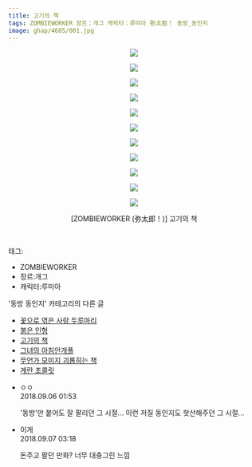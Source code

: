 ```yaml
---
title: 고기의 책
tags: ZOMBIEWORKER 장르：개그 캐릭터：루미아 弥太郎！ 동방_동인지
image: ghap/4685/001.jpg
---
```

<div class="article">
<p style="text-align: center; clear: none; float: none;"><img src="{{ site.nasurl }}/ghap/4685/001.jpg"/></p>
<p style="text-align: center; clear: none; float: none;"><img src="{{ site.nasurl }}/ghap/4685/002.jpg"/></p>
<p style="text-align: center; clear: none; float: none;"><img src="{{ site.nasurl }}/ghap/4685/003.jpg"/></p>
<p style="text-align: center; clear: none; float: none;"><img src="{{ site.nasurl }}/ghap/4685/004.jpg"/></p>
<p style="text-align: center; clear: none; float: none;"><img src="{{ site.nasurl }}/ghap/4685/005.jpg"/></p>
<p style="text-align: center; clear: none; float: none;"><img src="{{ site.nasurl }}/ghap/4685/006.jpg"/></p>
<p style="text-align: center; clear: none; float: none;"><img src="{{ site.nasurl }}/ghap/4685/007.jpg"/></p>
<p style="text-align: center; clear: none; float: none;"><img src="{{ site.nasurl }}/ghap/4685/008.jpg"/></p>
<p style="text-align: center; clear: none; float: none;"><img src="{{ site.nasurl }}/ghap/4685/009.jpg"/></p>
<p style="text-align: center; clear: none; float: none;"><img src="{{ site.nasurl }}/ghap/4685/010.jpg"/></p>
<p style="text-align: center; clear: none; float: none;"><img src="{{ site.nasurl }}/ghap/4685/011.jpg"/></p>
<p style="text-align: center; clear: none; float: none;">[ZOMBIEWORKER (弥太郎！)] 고기의 책</p>
<p><br/></p>
</div><div class="tagTrail">
<p>태그: </p>
<ul>
<li>ZOMBIEWORKER</li>
<li>장르:개그</li>
<li>캐릭터:루미아</li>
</ul>
</div><div class="another">
<p>'동방 동인지' 카테고리의 다른 글</p>
<ul>
<li><a href="/2018-09-10-ghap_4691">꽃으로 엮은 사랑 두루마리</a></li>
<li><a href="/2018-09-05-ghap_4686">붉은 인형</a></li>
<li><a href="/2018-09-05-ghap_4685">고기의 책</a></li>
<li><a href="/2018-09-05-ghap_4684">그녀의 아침안개풀</a></li>
<li><a href="/2018-09-05-ghap_4683">무언가 모미지 괴롭히는 책</a></li>
<li><a href="/2018-09-05-ghap_4681">계란 초콜릿</a></li>
</ul>
</div><div class="cb_module cb_fluid">
<div class="cb_wrt cb_profile">
<div class="comment">
<ul>
<li class="cb_thumb_off" id="comment15326860">
<div class="cb_comment_area">
<div class="cb_info_area">
<div class="cb_section">
<span class="cb_nick_name">ㅇㅇ</span>
</div>
<div class="cb_section">
<span class="cb_date">2018.09.06 01:53 </span>
</div>
</div>
<div class="cb_dsc_comment">
<p class="cb_dsc">
											'동방'만 붙어도 잘 팔리던 그 시절... 이런 저질 동인지도 핫산해주던 그 시절...
										</p>
</div>
</div></li>
<li class="cb_thumb_off" id="comment15327422">
<div class="cb_comment_area">
<div class="cb_info_area">
<div class="cb_section">
<span class="cb_nick_name">이게</span>
</div>
<div class="cb_section">
<span class="cb_date">2018.09.07 03:18 </span>
</div>
</div>
<div class="cb_dsc_comment">
<p class="cb_dsc">
											돈주고 팔던 만화? 너무 대충그린 느낌
										</p>
</div>
</div></li>
</ul>
</div>
</div><!-- commentList close -->
</div>